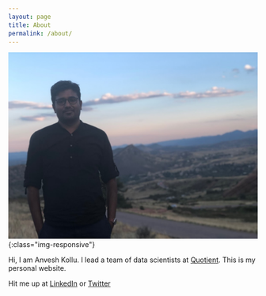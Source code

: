 ```yaml
---
layout: page
title: About
permalink: /about/
---
```


![mugshot](assets/anvesh.jpg){:class="img-responsive"}

Hi, I am Anvesh Kollu. I lead a team of data scientists at [Quotient](https://quotient.com). This is my personal website.


Hit me up at [LinkedIn](https://linkedin.com/in/kanvesh) or [Twitter](https://twitter.com/decentgrad)
